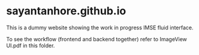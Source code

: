 # sayantanhore.github.io
This is a dummy website showing the work in progress IMSE fluid interface.

To see the workflow (frontend and backend together) refer to ImageView UI.pdf in this folder.
